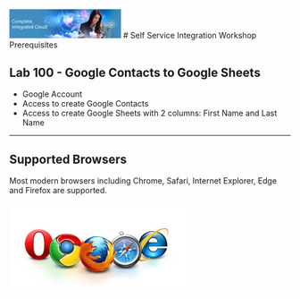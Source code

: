 <img class="float-right" src="images/j2c-logo.png" width="200">
# Self Service Integration Workshop Prerequisites

## Lab 100 - Google Contacts to Google Sheets
- Google Account
- Access to create Google Contacts
- Access to create Google Sheets with 2 columns: First Name and Last Name


---

## Supported Browsers

Most modern browsers including Chrome, Safari, Internet Explorer, Edge and Firefox are supported.

![](images/browsers.jpeg)
